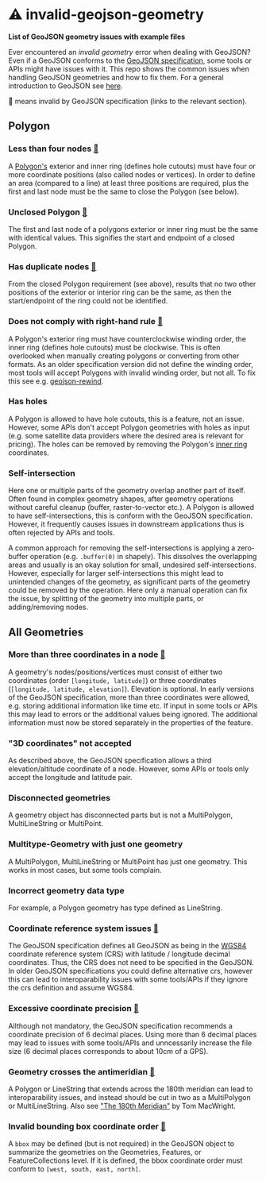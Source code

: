 # ⚠️ invalid-geojson-geometry

**List of GeoJSON geometry issues with example files**

Ever encountered an *invalid geometry* error when dealing with GeoJSON? Even if a GeoJSON conforms to the
[GeoJSON specification](https://www.rfc-editor.org/rfc/rfc7946), some tools or APIs might have issues with it.
This repo shows the common issues when handling GeoJSON geometries and how to fix them.
For a general introduction to GeoJSON see [here](https://macwright.com/2015/03/23/geojson-second-bite.html).

📝 means invalid by GeoJSON specification (links to the relevant section).

## Polygon

### Less than four nodes [📝](https://www.rfc-editor.org/rfc/rfc7946#section-3.1.6)

A [Polygon's](https://macwright.com/2015/03/23/geojson-second-bite.html#polygons) exterior and inner ring (defines hole
cutouts) must have four or more coordinate positions (also called nodes or vertices). In order to define an area 
(compared to a line) at least three positions are required, plus the first and last node must be the same to close 
the Polygon (see below).

### Unclosed Polygon [📝](https://www.rfc-editor.org/rfc/rfc7946#section-3.1.6)

The first and last node of a polygons exterior or inner ring must be the same with identical values. This signifies the
start and endpoint of a closed Polygon.

### Has duplicate nodes [📝](https://www.rfc-editor.org/rfc/rfc7946#section-3.1.6)

From the closed Polygon requirement (see above), results that no two other positions of the exterior or interior 
ring can be the same, as then the start/endpoint of the ring could not be identified.

### Does not comply with right-hand rule [📝](https://www.rfc-editor.org/rfc/rfc7946#section-3.1.6)

A Polygon's exterior ring must have counterclockwise winding order, the inner ring (defines hole cutouts) must be
clockwise. This is often overlooked when manually creating polygons or converting from other formats.
As an older specification version did not define the winding order, most tools will accept Polygons with invalid winding
order, but not all. To fix this see e.g. [geojson-rewind](https://github.com/mapbox/geojson-rewind).

### Has holes

A Polygon is allowed to have hole cutouts, this is a feature, not an issue. However, some APIs don't accept
Polygon geometries with holes as input (e.g. some satellite data providers where the desired area is relevant for
pricing). The holes can be removed by removing the Polygon's [inner ring](https://macwright.com/2015/03/23/geojson-second-bite.html#polygons) coordinates.

### Self-intersection

Here one or multiple parts of the geometry overlap another part of itself. Often found in complex geometry shapes,
after geometry operations without careful cleanup (buffer, raster-to-vector etc.).
A Polygon is allowed to have self-intersections, this is conform with the GeoJSON specification. However, it frequently
causes issues in downstream applications thus is often rejected by APIs and tools.

A common approach for removing the self-intersections is applying a zero-buffer operation (e.g. `.buffer(0)` in
shapely). This dissolves the overlapping areas and usually is an okay solution for small, undesired self-intersections.
However, especially for larger self-intersections this might lead to unintended changes of the geometry, as significant
parts of the geometry could be removed by the operation. Here only a manual operation can fix the issue, by splitting of
the geometry into multiple parts, or adding/removing nodes.

## All Geometries

### More than three coordinates in a node [📝](https://www.rfc-editor.org/rfc/rfc7946#section-3.1.1)

A geometry's nodes/positions/vertices must consist of either two coordinates (order `[longitude, latitude]`) or three
coordinates (`[longitude, latitude, elevation]`). Elevation is optional. In early versions of the GeoJSON specification, more than
three coordinates were allowed, e.g. storing additional information like time etc. If input in some tools or APIs
this may lead to errors or the additional values being ignored. The additional information must now be stored separately
in the properties of the feature.

### "3D coordinates" not accepted

As described above, the GeoJSON specification allows a third elevation/altitude coordinate of a node. However, some APIs
or tools only accept the longitude and latitude pair.

### Disconnected geometries

A geometry object has disconnected parts but is not a MultiPolygon, MultiLineString or MultiPoint.

### Multitype-Geometry with just one geometry

A MultiPolygon, MultiLineString or MultiPoint has just one geometry. This works in most cases, but some tools complain.

### Incorrect geometry data type

For example, a Polygon geometry has type defined as LineString.

### Coordinate reference system issues [📝](https://www.rfc-editor.org/rfc/rfc7946#section-4)

The GeoJSON specification defines all GeoJSON as being in the [WGS84](https://de.wikipedia.org/wiki/World_Geodetic_System_1984)
coordinate reference system (CRS) with latitude / longitude decimal coordinates. Thus, the CRS does not need to be
specified in the GeoJSON. In older GeoJSON specifications you could define alternative crs, however this can lead to
interoparability issues with some tools/APIs if they ignore the crs definition and assume WGS84.

### Excessive coordinate precision [📝](https://www.rfc-editor.org/rfc/rfc7946#section-11.2)

Allthough not mandatory, the GeoJSON specification recommends a coordinate precision of 6 decimal places. Using more
than 6 decimal places may lead to issues with some tools/APIs and unncessarily increase the file size (6 decimal places
corresponds to about 10cm of a GPS).

### Geometry crosses the antimeridian [📝](https://www.rfc-editor.org/rfc/rfc7946#section-3.1.9)

A Polygon or LineString that extends across the 180th meridian can lead to interoparability issues, and instead
should be cut in two as a MultiPolygon or MultiLineString. Also see ["The 180th Meridian"](https://macwright.com/2016/09/26/the-180th-meridian.html) by Tom MacWright.

### Invalid bounding box coordinate order [📝](https://www.rfc-editor.org/rfc/rfc7946#section-3)

A `bbox` may be defined (but is not required) in the GeoJSON object to summarize the geometries on the Geometries,
Features, or FeatureCollections level. If it is defined, the bbox coordinate order must conform
to `[west, south, east, north]`.



